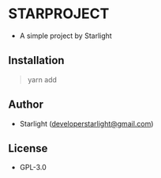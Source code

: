 # STARPROJECT
- A simple project by Starlight

## Installation
> yarn add

## Author
- Starlight (developerstarlight@gmail.com)

## License
- GPL-3.0